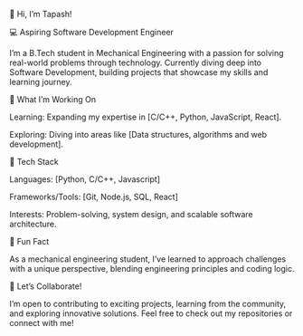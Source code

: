 👋 Hi, I’m Tapash!

💻 Aspiring Software Development Engineer

I’m a B.Tech student in Mechanical Engineering with a passion for solving real-world problems through technology. Currently diving deep into Software Development, building projects that showcase my skills and learning journey.

🚀 What I’m Working On

Learning: Expanding my expertise in [C/C++, Python, JavaScript, React].

Exploring: Diving into areas like [Data structures, algorithms and web development].

🔧 Tech Stack

Languages: [Python, C/C++, Javascript]

Frameworks/Tools: [Git, Node.js, SQL, React]

Interests: Problem-solving, system design, and scalable software architecture.

🌟 Fun Fact

As a mechanical engineering student, I’ve learned to approach challenges with a unique perspective, blending engineering principles and coding logic.

🚀 Let’s Collaborate!

I’m open to contributing to exciting projects, learning from the community, and exploring innovative solutions. Feel free to check out my repositories or connect with me!
